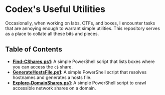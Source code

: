 # Codex's Useful Utilities

Occasionally, when working on labs, CTFs, and boxes, I encounter tasks that are annoying enough to warrant simple utilities. This repository serves as a place to collate all these bits and pieces.

## Table of Contents

- **[Find-CShares.ps1](Find-CShares.ps1)**: A simple PowerShell script that lists boxes where you can access the `c$` share.
- **[GenerateHostsFile.ps1](GenerateHostsFile.ps1)**: A simple PowerShell script that resolves hostnames and generates a hosts file.
- **[Explore-DomainShares.ps1](Explore-DomainShares.ps1)**: A simple PowerShell script to crawl accessible network shares on a domain.
